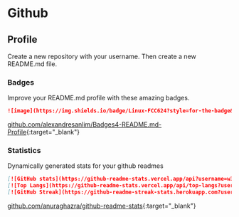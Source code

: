# Github

## Profile

Create a new repository with your username. Then create a new README.md file.

### Badges

Improve your README.md profile with these amazing badges.

```markdown
![image](https://img.shields.io/badge/Linux-FCC624?style=for-the-badge&logo=linux&logoColor=black)
```

[github.com/alexandresanlim/Badges4-README.md-Profile](https://github.com/alexandresanlim/Badges4-README.md-Profile){:target="_blank"}

### Statistics

Dynamically generated stats for your github readmes

```markdown
[![GitHub stats](https://github-readme-stats.vercel.app/api?username=w3labkr&count_private=true&show_icons=true&locale=en)](https://github.com/anuraghazra/github-readme-stats)
[![Top Langs](https://github-readme-stats.vercel.app/api/top-langs?username=w3labkr&show_icons=true&locale=en&layout=compact)](https://github.com/anuraghazra/github-readme-stats)
[![GitHub Streak](https://github-readme-streak-stats.herokuapp.com?user=w3labkr)](https://git.io/streak-stats)
```

[github.com/anuraghazra/github-readme-stats](https://github.com/anuraghazra/github-readme-stats){:target="_blank"}
